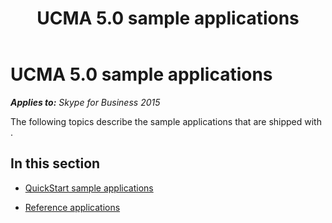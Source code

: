 ﻿---
title: UCMA 5.0 sample applications
TOCTitle: UCMA 5.0 sample applications
ms:assetid: be5bd554-f066-488b-a37b-9162b3e0e178
ms:mtpsurl: https://msdn.microsoft.com/en-us/library/Dn466128(v=office.16)
ms:contentKeyID: 65240069
ms.date: 07/27/2015
mtps_version: v=office.16
---

# UCMA 5.0 sample applications


_**Applies to:** Skype for Business 2015_

The following topics describe the sample applications that are shipped with .

## In this section

  - [QuickStart sample applications](quickstart-sample-applications.md)

  - [Reference applications](reference-applications.md)

